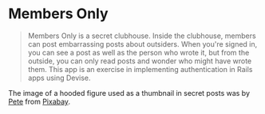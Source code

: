 # Members Only

> Members Only is a secret clubhouse. Inside the clubhouse, members can post embarrassing posts about outsiders. When you're signed in, you can see a post as well as the person who wrote it, but from the outside, you can only read posts and wonder who might have wrote them. This app is an exercise in implementing authentication in Rails apps using Devise.


The image of a hooded figure used as a thumbnail in secret posts was by [Pete](https://pixabay.com/users/thedigitalartist-202249/?utm_source=link-attribution&amp;utm_medium=referral&amp;utm_campaign=image&amp;utm_content=2580085) from [Pixabay](https://pixabay.com/?utm_source=link-attribution&amp;utm_medium=referral&amp;utm_campaign=image&amp;utm_content=2580085).
